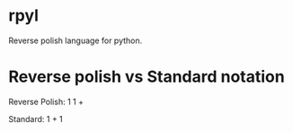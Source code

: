 # rpyl
Reverse polish language for python.

# Reverse polish vs Standard notation

Reverse Polish: 1 1 +

Standard: 1 + 1
